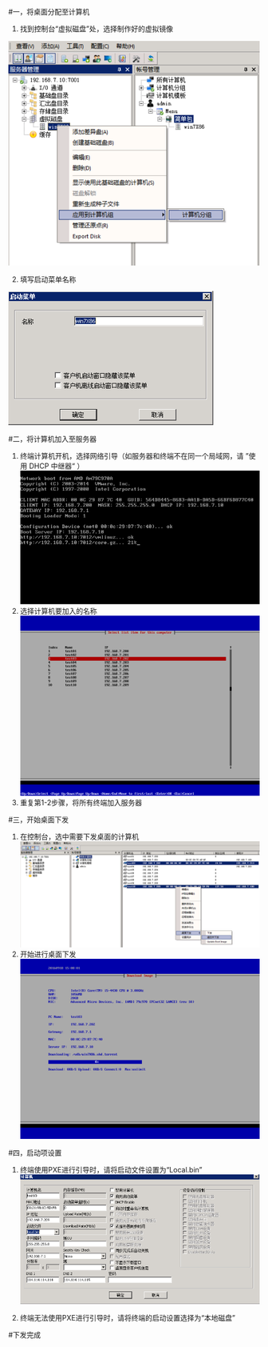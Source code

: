 #一，将桌面分配至计算机

1.  找到控制台“虚拟磁盘”处，选择制作好的虚拟镜像

![](/assets/25-1.png)

2.  填写启动菜单名称

![](/assets/25-2.png)



#二，将计算机加入至服务器

1.  终端计算机开机，选择网络引导（如服务器和终端不在同一个局域网，请 ”使用 DHCP 中继器“ ）
![](/assets/25-3.png)
2.  选择计算机要加入的名称
![](/assets/25-4.png)
3.  重复第1-2步骤，将所有终端加入服务器


#三，开始桌面下发
1.   在控制台，选中需要下发桌面的计算机
![](/assets/25-5.png)
2.   开始进行桌面下发
![](/assets/25-6.png)

#四，启动项设置
1.   终端使用PXE进行引导时，请将启动文件设置为“Local.bin”
![](/assets/25-7.png)

2.   终端无法使用PXE进行引导时，请将终端的启动设置选择为“本地磁盘”

#下发完成



